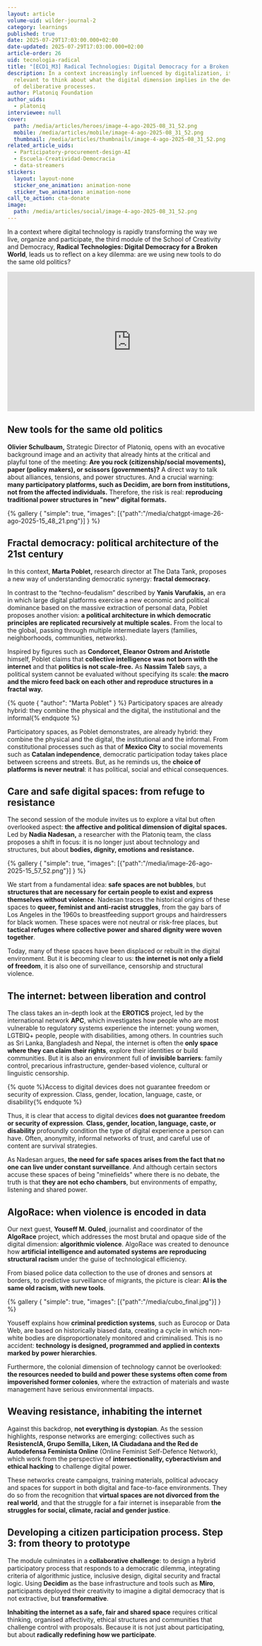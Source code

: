 ```yaml
---
layout: article
volume-uid: wilder-journal-2
category: learnings
published: true
date: 2025-07-29T17:03:00.000+02:00
date-updated: 2025-07-29T17:03:00.000+02:00
article-order: 26
uid: tecnologia-radical
title: "[ECD1_M3] Radical Technologies: Digital Democracy for a Broken World"
description: In a context increasingly influenced by digitalization, it is
  relevant to think about what the digital dimension implies in the development
  of deliberative processes.
author: Platoniq Foundation
author_uids:
  - platoniq
interviewee: null
cover:
  path: /media/articles/heroes/image-4-ago-2025-08_31_52.png
  mobile: /media/articles/mobile/image-4-ago-2025-08_31_52.png
  thumbnail: /media/articles/thumbnails/image-4-ago-2025-08_31_52.png
related_article_uids:
  - Participatory-procurement-design-AI
  - Escuela-Creatividad-Democracia
  - data-streamers
stickers:
  layout: layout-none
  sticker_one_animation: animation-none
  sticker_two_animation: animation-none
call_to_action: cta-donate
image:
  path: /media/articles/social/image-4-ago-2025-08_31_52.png
---
```

In a context where digital technology is rapidly transforming the way we live, organize and participate, the third module of the School of Creativity and Democracy, **Radical Technologies: Digital Democracy for a Broken World**, leads us to reflect on a key dilemma: are we using new tools to do the same old politics?

<iframe width="560" height="315" src="https://www.youtube.com/embed/KjS2YzkAVe4?si=bT-EPFdMedBzDWm1" title="YouTube video player" frameborder="0" allow="accelerometer; autoplay; clipboard-write; encrypted-media; gyroscope; picture-in-picture; web-share" referrerpolicy="strict-origin-when-cross-origin" allowfullscreen></iframe>

## **New tools for the same old politics**

**Olivier Schulbaum,** Strategic Director of Platoniq, opens with an evocative background image and an activity that already hints at the critical and playful tone of the meeting: **Are you rock (citizenship/social movements), paper (policy makers), or scissors (governments)?** A direct way to talk about alliances, tensions, and power structures. And a crucial warning: **many participatory platforms, such as Decidim, are born from institutions, not from the affected individuals.** Therefore, the risk is real: **reproducing traditional power structures in "new" digital formats.**

{% gallery { "simple": true, "images": [{"path":"/media/chatgpt-image-26-ago-2025-15_48_21.png"}] } %}

## **Fractal democracy: political architecture of the 21st century**

In this context, **Marta Poblet,** research director at The Data Tank, proposes a new way of understanding democratic synergy: **fractal democracy.**

In contrast to the “techno-feudalism” described by **Yanis Varufakis,** an era in which large digital platforms exercise a new economic and political dominance based on the massive extraction of personal data, Poblet proposes another vision: **a political architecture in which democratic principles are replicated recursively at multiple scales.** From the local to the global, passing through multiple intermediate layers (families, neighborhoods, communities, networks).

Inspired by figures such as **Condorcet, Eleanor Ostrom and Aristotle** himself, Poblet claims that **collective intelligence was not born with the internet** and that **politics is not scale-free.** As **Nassim Taleb** says, a political system cannot be evaluated without specifying its scale: **the macro and the micro feed back on each other and reproduce structures in a fractal way.**

{% quote { "author": "Marta Poblet" } %} Participatory spaces are already hybrid: they combine the physical and the digital, the institutional and the informal{% endquote %}

Participatory spaces, as Poblet demonstrates, are already hybrid: they combine the physical and the digital, the institutional and the informal. From constitutional processes such as that of **Mexico City** to social movements such as **Catalan independence**, democratic participation today takes place between screens and streets. But, as he reminds us, the **choice of platforms is never neutral**: it has political, social and ethical consequences.

## **Care and safe digital spaces: from refuge to resistance**

The second session of the module invites us to explore a vital but often overlooked aspect: **the affective and political dimension of digital spaces.** Led by **Nadia Nadesan,** a researcher with the Platoniq team, the class proposes a shift in focus: it is no longer just about technology and structures, but about **bodies, dignity, emotions and resistance.**

{% gallery { "simple": true, "images": [{"path":"/media/image-26-ago-2025-15_57_52.png"}] } %}

We start from a fundamental idea: **safe spaces are not bubbles**, but **structures that are necessary for certain people to exist and express themselves without violence**. Nadesan traces the historical origins of these spaces to **queer, feminist and anti-racist struggles**, from the gay bars of Los Angeles in the 1960s to breastfeeding support groups and hairdressers for black women. These spaces were not neutral or risk-free places, but **tactical refuges where collective power and shared dignity were woven together**.

Today, many of these spaces have been displaced or rebuilt in the digital environment. But it is becoming clear to us: **the internet is not only a field of freedom**, it is also one of surveillance, censorship and structural violence.

## **The internet: between liberation and control**

The class takes an in-depth look at the **EROTICS** project, led by the international network **APC**, which investigates how people who are most vulnerable to regulatory systems experience the internet: young women, LGTBIQ+ people, people with disabilities, among others. In countries such as Sri Lanka, Bangladesh and Nepal, the internet is often the **only space where they can claim their rights**, explore their identities or build communities. But it is also an environment full of **invisible barriers**: family control, precarious infrastructure, gender-based violence, cultural or linguistic censorship.

{% quote %}Access to digital devices does not guarantee freedom or security of expression. Class, gender, location, language, caste, or disability{% endquote %}

Thus, it is clear that access to digital devices **does not guarantee freedom or security of expression**. **Class, gender, location, language, caste, or disability** profoundly condition the type of digital experience a person can have. Often, anonymity, informal networks of trust, and careful use of content are survival strategies.

As Nadesan argues, **the need for safe spaces arises from the fact that no one can live under constant surveillance**. And although certain sectors accuse these spaces of being "minefields" where there is no debate, the truth is that **they are not echo chambers**, but environments of empathy, listening and shared power.

## **AlgoRace: when violence is encoded in data**

Our next guest, **Youseff M. Ouled**, journalist and coordinator of the **AlgoRace** project, which addresses the most brutal and opaque side of the digital dimension: **algorithmic violence**. AlgoRace was created to denounce how **artificial intelligence and automated systems are reproducing structural racism** under the guise of technological efficiency.

From biased police data collection to the use of drones and sensors at borders, to predictive surveillance of migrants, the picture is clear: **AI is the same old racism, with new tools**.

{% gallery { "simple": true, "images": [{"path":"/media/cubo_final.jpg"}] } %}

Youseff explains how **criminal prediction systems**, such as Eurocop or Data Web, are based on historically biased data, creating a cycle in which non-white bodies are disproportionately monitored and criminalised. This is no accident: **technology is designed, programmed and applied in contexts marked by power hierarchies**.

Furthermore, the colonial dimension of technology cannot be overlooked: **the resources needed to build and power these systems often come from impoverished former colonies**, where the extraction of materials and waste management have serious environmental impacts.

## **Weaving resistance, inhabiting the internet**

Against this backdrop, **not everything is dystopian**. As the session highlights, response networks are emerging: collectives such as **ResistencIA, Grupo Semilla, Liken, IA Ciudadana and the Red de Autodefensa Feminista Online** (Online Feminist Self-Defence Network), which work from the perspective of **intersectionality, cyberactivism and ethical hacking** to challenge digital power.

These networks create campaigns, training materials, political advocacy and spaces for support in both digital and face-to-face environments. They do so from the recognition that **virtual spaces are not divorced from the real world**, and that the struggle for a fair internet is inseparable from **the struggles for social, climate, racial and gender justice**.

## **Developing a citizen participation process. Step 3: from theory to prototype**

The module culminates in a **collaborative challenge**: to design a hybrid participatory process that responds to a democratic dilemma, integrating criteria of algorithmic justice, inclusive design, digital security and fractal logic. Using **Decidim** as the base infrastructure and tools such as **Miro**, participants deployed their creativity to imagine a digital democracy that is not extractive, but **transformative**.

**Inhabiting the internet as a safe, fair and shared space** requires critical thinking, organised affectivity, ethical structures and communities that challenge control with proposals. Because it is not just about participating, but about **radically redefining how we participate**.
